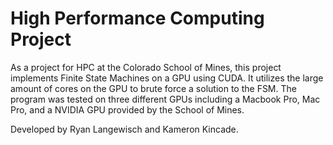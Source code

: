 # High Performance Computing Project
As a project for HPC at the Colorado School of Mines, this project implements Finite State Machines on a GPU using CUDA. It utilizes the large amount of cores on the GPU to brute force a solution to the FSM. The program was tested on three different GPUs including a Macbook Pro, Mac Pro, and a NVIDIA GPU provided by the School of Mines. 

Developed by Ryan Langewisch and Kameron Kincade.
